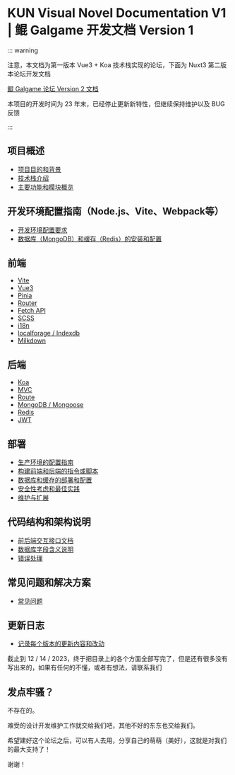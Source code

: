 # KUN Visual Novel Documentation V1 | 鲲 Galgame 开发文档 Version 1

::: warning

注意，本文档为第一版本 Vue3 + Koa 技术栈实现的论坛，下面为 Nuxt3 第二版本论坛开发文档

[鲲 Galgame 论坛 Version 2 文档](content-v2)

本项目的开发时间为 23 年末，已经停止更新新特性，但继续保持维护以及 BUG 反馈

:::

## 项目概述

* [项目目的和背景](v1/overview/purpose)
* [技术栈介绍](v1/overview/tech-stack)
* [主要功能和模块概览](v1/overview/features)

## 开发环境配置指南（Node.js、Vite、Webpack等）

* [开发环境配置要求](v1/configuration/setup)
* [数据库（MongoDB）和缓存（Redis）的安装和配置](v1/configuration/db)

## 前端

* [Vite](v1/frontend/vite)
* [Vue3](v1/frontend/vue3)
* [Pinia](v1/frontend/pinia)
* [Router](v1/frontend/router)
* [Fetch API](v1/frontend/fetch)
* [SCSS](v1/frontend/scss)
* [i18n](v1/frontend/i18n)
* [localforage / Indexdb](v1/frontend/indexdb)
* [Milkdown](v1/frontend/milkdown)

## 后端

* [Koa](v1/backend/koa)
* [MVC](v1/backend/mvc)
* [Route](v1/backend/route)
* [MongoDB / Mongoose](v1/backend/mongodb)
* [Redis](v1/backend/redis)
* [JWT](v1/backend/jwt)

## 部署

* [生产环境的配置指南](v1/deploy/deploy-config)
* [构建前端和后端的指令或脚本](v1/deploy/script)
* [数据库和缓存的部署和配置](v1/deploy/db)
* [安全性考虑和最佳实践](v1/deploy/security)
* [维护与扩展](v1/deploy/maintenance)

## 代码结构和架构说明

* [前后端交互接口文档](v1/structure/api)
* [数据库字段含义说明](v1/structure/db)
* [错误处理](v1/structure/error)

## 常见问题和解决方案

* [常见问题](v1/issue/issue)

## 更新日志

* [记录每个版本的更新内容和改动](v1/update/log)

截止到 12 / 14 / 2023，终于把目录上的各个方面全部写完了，但是还有很多没有写出来的，如果有任何的不懂，或者有想法，请联系我们

## 发点牢骚？

不存在的。

难受的设计开发维护工作就交给我们吧，其他不好的东东也交给我们。

希望建好这个论坛之后，可以有人去用，分享自己的萌萌（美好），这就是对我们的最大支持了！

谢谢！
